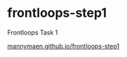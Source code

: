 # frontloops-step1
 Frontloops Task 1

 [mannymaen.github.io/frontloops-step1](mannymaen.github.io/frontloops-step1)